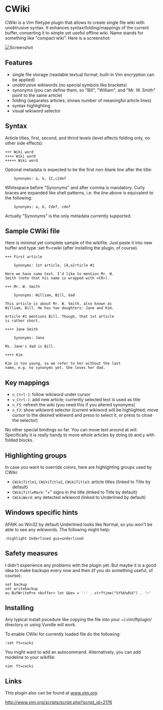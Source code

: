 CWiki
=====

CWiki is a Vim filetype plugin that allows to create single file wiki with unobtrusive syntax. It enhances syntax/folding/mappings of the current buffer, converting it to simple yet useful offline wiki. Name stands for something like "compact wiki". Here is a screenshot:

![Screenshot](http://a-hw.narod.ru/cwiki.png "Screenshot")

Features
-------- 

* single file storage (readable textual format; built-in Vim encryption can be applied) 
* unobtrusive wikiwords (no special symbols like brackets) 
* synonyms (you can define them, so "Bill", "William", and "Mr. W. Smith" point to the same article) 
* folding (separates articles; shows number of meaningful article lines) 
* syntax highlighting 
* visual wikiword selector 

Syntax 
------

Article titles, first, second, and thrird levels (level affects folding only, no other side effects):

```
+++ Wiki word
++++ Wiki word
+++++ Wiki word
```

Optional metadata is expected to be the first non-blank line after the title: 

```
    Synonyms: a, b, {C,c}def
```

Whitespace before "Synonyms" and after comma is mandatory. Curly braces are expanded like shell patterns, i.e. the line above is equivalent to the following: 

```
    Synonyms: a, b, Cdef, cdef
```

Actually "Synonyms" is the only metadata currently supported.

Sample CWiki file
-----------------

Here is minimal yet complete sample of the wikifile. Just paste it into new buffer and type :set ft=cwiki (after installing the plugin, of course). 

```
+++ First article 

    Synonyms: 1st article, {A,a}rticle #1 

Here we have some text. I'd like to mention Mr. W. 
Smith (note that his name is wrapped with <CR>). 

+++ Mr. W. Smith 

    Synonyms: William, Bill, dad 

This article is about Mr. W. Smith, also known as 
William, Bill. He has two doughters: Jane and Kim. 

Article #1 mentions Bill. Though, that 1st article 
is rather short. 

++++ Jane Smith 

    Synonyms: Jane 

Ms. Jane's dad is Bill. 

++++ Kim 

Kim is too young, so we refer to her without the last 
name, e.g. no synonyms yet. She loves her dad. 
```

Key mappings 
------------

* `n_Ctrl-]`: follow wikiword under cursor 
* `v_Ctrl-]`: add new article; currently selected text is used as title 
* `n_F5`: refresh the wiki (you need this if you altered synonyms) 
* `n_F3`: show wikiword selector (current wikiword will be highlighted; move cursor to the desired wikiword and press <CR> to select it, or press <F3> to close the selector) 

No other special bindings so far. You can move text around at will. Specifically it is really handy to move whole articles by doing `DD` and `p` with folded blocks. 

Highlighting groups
-------------------

In case you want to override colors, here are highlighting groups used by CWiki:

* `CWikiTitle1`, `CWikiTitle2`, `CWikiTitle3`: article titles (linked to Title by default)
* `CWikiTitleMark`: "+" signs in the title (linked to Title by default)
* `CWikiWord`: any detected wikiword (linked to Underlined by default)

Windows specific hints 
----------------------

AFAIK on Win32 by default Underlined looks like Normal, so you won't be able to see any wikiwords. The following might help: 

```
:highlight Underlined gui=underlined
```

Safety measures
---------------

I didn't experience any problems with the plugin yet. But maybe it is a good idea to make backups every now and then (if you do something useful, of course): 

```
set backup 
set writebackup 
au BufWritePre <buffer> let &bex = '-' . strftime("%Y%b%d%X") . '~'
```

Installing
----------

Any typical install pocedure like copying the file into your ~/.vim/ftplugin/ directory or using Vundle will work.

To enable CWiki for currently loaded file do the following:

```
:set ft=cwiki
```

You might want to add an autocommand. Alternatively, you can add modeline to your wikifile: 

```
vim: ft=cwiki
```

Links
-----

This plugin also can be found at www.vim.org:

http://www.vim.org/scripts/script.php?script_id=2176
